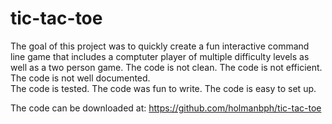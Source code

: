 # tic-tac-toe

The goal of this project was to quickly create a fun interactive command line game that includes a comptuter player of multiple difficulty levels as well as a two person game. 
The code is not clean.  The code is not efficient.  The code is not well documented.  
The code is tested.  The code was fun to write.  The code is easy to set up.  

The code can be downloaded at:
https://github.com/holmanbph/tic-tac-toe

